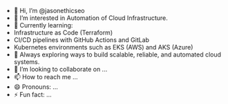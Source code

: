 - 👋 Hi, I’m @jasonethicseo
- 👀 I’m interested in Automation of Cloud Infrastructure.
- 🌱 Currently learning:
 - Infrastructure as Code (Terraform)
 - CI/CD pipelines with GitHub Actions and GitLab
 - Kubernetes environments such as EKS (AWS) and AKS (Azure)
 - 🚀 Always exploring ways to build scalable, reliable, and automated cloud systems.
- 💞️ I’m looking to collaborate on ...
- 📫 How to reach me ...
- 😄 Pronouns: ...
- ⚡ Fun fact: ...

<!---
jasonethicseo/jasonethicseo is a ✨ special ✨ repository because its `README.md` (this file) appears on your GitHub profile.
You can click the Preview link to take a look at your changes.
--->
